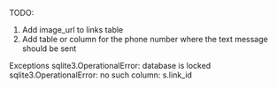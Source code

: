 TODO:
1. Add image_url to links table
2. Add table or column for the phone number where the text message should be sent


Exceptions
sqlite3.OperationalError: database is locked
sqlite3.OperationalError: no such column: s.link_id